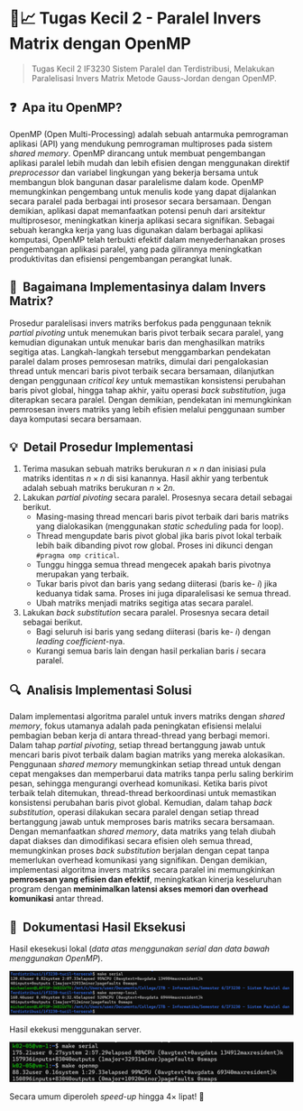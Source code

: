 # 🔢📈 Tugas Kecil 2 - Paralel Invers Matrix dengan OpenMP
> Tugas Kecil 2 IF3230 Sistem Paralel dan Terdistribusi, Melakukan Paralelisasi Invers Matrix Metode Gauss-Jordan dengan OpenMP.

## ❓ &nbsp;Apa itu OpenMP?
OpenMP (Open Multi-Processing) adalah sebuah antarmuka pemrograman aplikasi (API) yang mendukung pemrograman multiproses pada sistem *shared memory*. OpenMP dirancang untuk membuat pengembangan aplikasi paralel lebih mudah dan lebih efisien dengan menggunakan direktif *preprocessor* dan variabel lingkungan yang bekerja bersama untuk membangun blok bangunan dasar paralelisme dalam kode. OpenMP memungkinkan pengembang untuk menulis kode yang dapat dijalankan secara paralel pada berbagai inti prosesor secara bersamaan. Dengan demikian, aplikasi dapat memanfaatkan potensi penuh dari arsitektur multiprosesor, meningkatkan kinerja aplikasi secara signifikan. Sebagai sebuah kerangka kerja yang luas digunakan dalam berbagai aplikasi komputasi, OpenMP telah terbukti efektif dalam menyederhanakan proses pengembangan aplikasi paralel, yang pada gilirannya meningkatkan produktivitas dan efisiensi pengembangan perangkat lunak.

## 🤔 &nbsp;Bagaimana Implementasinya dalam Invers Matrix?
Prosedur paralelisasi invers matriks berfokus pada penggunaan teknik *partial pivoting* untuk menemukan baris pivot terbaik secara paralel, yang kemudian digunakan untuk menukar baris dan menghasilkan matriks segitiga atas. Langkah-langkah tersebut menggambarkan pendekatan paralel dalam proses pemrosesan matriks, dimulai dari pengalokasian thread untuk mencari baris pivot terbaik secara bersamaan, dilanjutkan dengan penggunaan *critical key* untuk memastikan konsistensi perubahan baris pivot global, hingga tahap akhir, yaitu operasi *back substitution*, juga diterapkan secara paralel. Dengan demikian, pendekatan ini memungkinkan pemrosesan invers matriks yang lebih efisien melalui penggunaan sumber daya komputasi secara bersamaan.

## 💡 &nbsp;Detail Prosedur Implementasi
1. Terima masukan sebuah matriks berukuran $n \times n$ dan inisiasi pula matriks identitas $n \times n$ di sisi kanannya. Hasil akhir yang terbentuk adalah sebuah matriks berukuran $n \times 2n$.
2. Lakukan *partial pivoting* secara paralel. Prosesnya secara detail sebagai berikut.
   - Masing-masing thread mencari baris pivot terbaik dari baris matriks yang dialokasikan (menggunakan *static scheduling* pada for loop).
   - Thread mengupdate baris pivot global jika baris pivot lokal terbaik lebih baik dibanding pivot row global. Proses ini dikunci dengan `#pragma omp critical`.
   - Tunggu hingga semua thread mengecek apakah baris pivotnya merupakan yang terbaik.
   - Tukar baris pivot dan baris yang sedang diiterasi (baris ke- $i$) jika keduanya tidak sama. Proses ini juga diparalelisasi ke semua thread.
   - Ubah matriks menjadi matriks segitiga atas secara paralel.
3. Lakukan *back substitution* secara paralel. Prosesnya secara detail sebagai berikut.
   - Bagi seluruh isi baris yang sedang diiterasi (baris ke- $i$) dengan *leading coefficient*-nya.
   - Kurangi semua baris lain dengan hasil perkalian baris $i$ secara paralel.

## 🔍 &nbsp;Analisis Implementasi Solusi
Dalam implementasi algoritma paralel untuk invers matriks dengan *shared memory*, fokus utamanya adalah pada peningkatan efisiensi melalui pembagian beban kerja di antara thread-thread yang berbagi memori. Dalam tahap *partial pivoting*, setiap thread bertanggung jawab untuk mencari baris pivot terbaik dalam bagian matriks yang mereka alokasikan. Penggunaan *shared memory* memungkinkan setiap thread untuk dengan cepat mengakses dan memperbarui data matriks tanpa perlu saling berkirim pesan, sehingga mengurangi overhead komunikasi. Ketika baris pivot terbaik telah ditemukan, thread-thread berkoordinasi  untuk memastikan konsistensi perubahan baris pivot global. Kemudian, dalam tahap *back substitution*, operasi dilakukan secara paralel dengan setiap thread bertanggung jawab untuk memproses baris matriks secara bersamaan. Dengan memanfaatkan *shared memory*, data matriks yang telah diubah dapat diakses dan dimodifikasi secara efisien oleh semua thread, memungkinkan proses *back substitution* berjalan dengan cepat tanpa memerlukan overhead komunikasi yang signifikan. Dengan demikian, implementasi algoritma invers matriks secara paralel ini memungkinkan **pemrosesan yang efisien dan efektif**, meningkatkan kinerja keseluruhan program dengan **meminimalkan latensi akses memori dan overhead komunikasi** antar thread.

## 📸 &nbsp;Dokumentasi Hasil Eksekusi
Hasil ekesekusi lokal  (*data atas menggunakan serial dan data bawah menggunakan OpenMP*).

![demo1](../../public/openmp-local.png)

Hasil ekekusi menggunakan server.

![demo2](../../public/openmp-server.png)

Secara umum diperoleh *speed-up* hingga $4 \times$ lipat! 🤩
